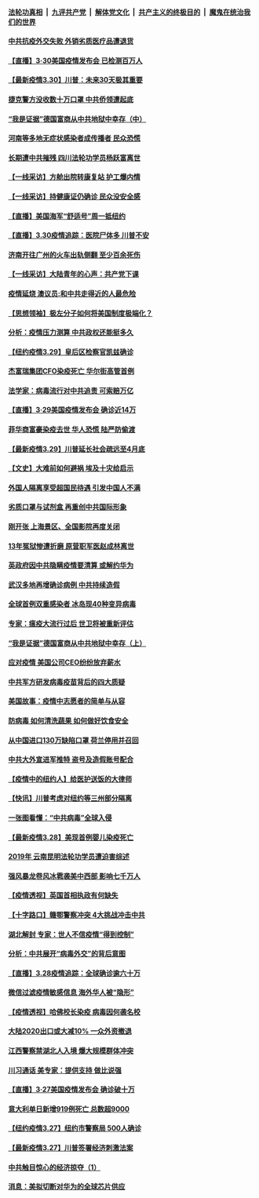 ####  [法轮功真相](../../../../basic/blob/master/README.md?t=03311130) &nbsp;|&nbsp; [九评共产党](../../../../9ping.md/blob/master/README.md?t=03311130) &nbsp;|&nbsp; [解体党文化](../../../../jtdwh.md/blob/master/README.md?t=03311130)  &nbsp;|&nbsp; [共产主义的终极目的](../../../../gczydzjmd.md/blob/master/README.md?t=03311130) &nbsp;|&nbsp; [魔鬼在统治我们的世界](../../../../mgztzwmdsj.md/blob/master/README.md?t=03311130) 

#### [中共抗疫外交失败 外销劣质医疗品遭退货](../pages/nf4514/n11990029.md?t=03311130) 

#### [【直播】3·30美国疫情发布会 已检测百万人](../pages/nf4514/n11989391.md?t=03311130) 

#### [【最新疫情3.30】川普：未来30天极其重要](../pages/nf4514/n11986489.md?t=03311130) 

#### [捷克警方没收数十万口罩 中共侨领遭起底](../pages/nf4514/n11989098.md?t=03311130) 

#### [“我是证据”德国富商从中共地狱中幸存（中）](../pages/nf4514/n11985921.md?t=03311130) 

#### [河南等多地无症状感染者成传播者 民众恐慌](../pages/nf4514/n11989077.md?t=03311130) 

#### [长期遭中共摧残 四川法轮功学员杨跃富离世](../pages/nf4514/n11988132.md?t=03311130) 

#### [【一线采访】方舱出院转康复站 护工爆内情](../pages/nf4514/n11988632.md?t=03311130) 

#### [【一线采访】持健康证仍确诊 民众没安全感](../pages/nf4514/n11988425.md?t=03311130) 

#### [【直播】美国海军“舒适号”周一抵纽约](../pages/nf4514/n11988771.md?t=03311130) 

#### [【直播】3.30疫情追踪：医院尸体多 川普不安](../pages/nf4514/n11988381.md?t=03311130) 

#### [济南开往广州的火车出轨侧翻 至少百余死伤](../pages/nf4514/n11987553.md?t=03311130) 

#### [【一线采访】大陆青年的心声：共产党下课](../pages/nf4514/n11986824.md?t=03311130) 

#### [疫情延烧 澳议员:和中共走得近的人最危险](../pages/nf4514/n11986200.md?t=03311130) 

#### [【思想领袖】极左分子如何将美国制度极端化？](../pages/nf4514/n11698317.md?t=03311130) 

#### [分析：疫情压力测算 中共政权还能挺多久](../pages/nf4514/n11984481.md?t=03311130) 

#### [【纽约疫情3.29】皇后区检察官凯兹确诊](../pages/nf4514/n11985412.md?t=03311130) 

#### [杰富瑞集团CFO染疫死亡 华尔街高管首例](../pages/nf4514/n11986712.md?t=03311130) 

#### [法学家：病毒流行对中共追责 可索赔万亿](../pages/nf4514/n11984627.md?t=03311130) 

#### [【直播】3·29美国疫情发布会 确诊近14万](../pages/nf4514/n11986241.md?t=03311130) 

#### [菲华商富豪染疫去世 华人恐慌 陆严防偷渡](../pages/nf4514/n11986596.md?t=03311130) 

#### [【最新疫情3.29】川普延长社会疏远至4月底](../pages/nf4514/n11982586.md?t=03311130) 

#### [【文史】大难前如何避祸 埃及十灾给启示](../pages/nf4514/n11981662.md?t=03311130) 

#### [外国人隔离享受超国民待遇 引发中国人不满](../pages/nf4514/n11986412.md?t=03311130) 

#### [劣质口罩与试剂盒 再重创中共国际形象](../pages/nf4514/n11986125.md?t=03311130) 

#### [刚开张 上海景区、全国影院再度关闭](../pages/nf4514/n11986300.md?t=03311130) 

#### [13年冤狱惨遭折磨 原营职军医赵成林离世](../pages/nf4514/n11985367.md?t=03311130) 

#### [英政府因中共隐瞒疫情要清算 或解约华为](../pages/nf4514/n11986123.md?t=03311130) 

#### [武汉多地再增确诊病例 中共持续造假](../pages/nf4514/n11985983.md?t=03311130) 

#### [全球首例双重感染者 冰岛现40种变异病毒](../pages/nf4514/n11986146.md?t=03311130) 

#### [专家：瘟疫大流行过后 世卫将被重新评估](../pages/nf4514/n11986074.md?t=03311130) 

#### [“我是证据”德国富商从中共地狱中幸存（上）](../pages/nf4514/n11985804.md?t=03311130) 

#### [应对疫情 美国公司CEO纷纷放弃薪水](../pages/nf4514/n11985616.md?t=03311130) 

#### [中共军方研发病毒疫苗背后的四大质疑](../pages/nf4514/n11982310.md?t=03311130) 

#### [美国故事：疫情中志愿者的简单与从容](../pages/nf4514/n11984935.md?t=03311130) 

#### [防病毒 如何清洗蔬果 如何做好饮食安全](../pages/nf4514/n11982340.md?t=03311130) 

#### [从中国进口130万缺陷口罩 荷兰停用并召回](../pages/nf4514/n11984729.md?t=03311130) 

#### [中共大外宣进军推特 盗号及造假账号配合](../pages/nf4514/n11984038.md?t=03311130) 

#### [【疫情中的纽约人】给医护送饭的大律师](../pages/nf4514/n11983977.md?t=03311130) 

#### [【快讯】川普考虑对纽约等三州部分隔离](../pages/nf4514/n11983970.md?t=03311130) 

#### [一张图看懂：“中共病毒”全球入侵](../pages/nf4514/n11984023.md?t=03311130) 

#### [【最新疫情3.28】美现首例婴儿染疫死亡](../pages/nf4514/n11981744.md?t=03311130) 

#### [2019年 云南昆明法轮功学员遭迫害综述](../pages/nf4514/n11980933.md?t=03311130) 

#### [强风暴龙卷风冰雹袭美中西部 影响七千万人](../pages/nf4514/n11983650.md?t=03311130) 

#### [【疫情透视】英国首相执政有何缺失](../pages/nf4514/n11983716.md?t=03311130) 

#### [【十字路口】赣鄂警察冲突 4大挑战冲击中共](../pages/nf4514/n11982118.md?t=03311130) 

#### [湖北解封 专家：世人不信疫情“得到控制”](../pages/nf4514/n11978986.md?t=03311130) 

#### [分析：中共展开“病毒外交”的背后意图](../pages/nf4514/n11974494.md?t=03311130) 

#### [【直播】3.28疫情追踪：全球确诊逾六十万](../pages/nf4514/n11983408.md?t=03311130) 

#### [微信过滤疫情敏感信息 海外华人被“隐形”](../pages/nf4514/n11981644.md?t=03311130) 

#### [【疫情透视】哈佛校长染疫 病毒因何袭名校](../pages/nf4514/n11972893.md?t=03311130) 

#### [大陆2020出口或大减10% 一众外资撤退](../pages/nf4514/n11981242.md?t=03311130) 

#### [江西警察禁湖北人入境 爆大规模群体冲突](../pages/nf4514/n11981905.md?t=03311130) 

#### [川习通话 美专家：提供支持 做比说强](../pages/nf4514/n11981483.md?t=03311130) 

#### [【直播】3·27美国疫情发布会 确诊破十万](../pages/nf4514/n11981569.md?t=03311130) 

#### [意大利单日新增919例死亡 总数超9000](../pages/nf4514/n11981938.md?t=03311130) 

#### [【纽约疫情3.27】纽约市警察局 500人确诊](../pages/nf4514/n11980298.md?t=03311130) 

#### [【最新疫情3.27】川普签署经济刺激法案](../pages/nf4514/n11978059.md?t=03311130) 

#### [中共触目惊心的经济掠夺（1）](../pages/nf4514/n11977814.md?t=03311130) 

#### [消息：美拟切断对华为的全球芯片供应](../pages/nf4514/n11981413.md?t=03311130) 

